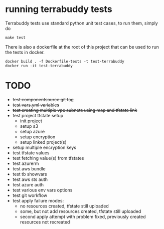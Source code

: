 # running terrabuddy tests

Terrabuddy tests use standard python unit test cases, to run them, simply do

```
make test
```

There is also a dockerfile at the root of this project that can be used to run the tests in docker.

```
docker build . -f Dockerfile-tests -t test-terrabuddy
docker run -it test-terrabuddy
```

# TODO
- ~~test componentsource git tag~~
- ~~test vars.yml variables~~
- ~~test creating multiple vpc subnets using map and tfstate link~~
- test project tfstate setup
   - init project
   - setup s3
   - setup azure
   - setup encryption
   - setup linked project(s)
- setup multiple encryption keys
- test tfstate values
- test fetching value(s) from tfstates
- test azurerm
- test aws bundle
- test tb showvars
- test aws sts auth
- test azure auth
- test various env vars options
- test git workflow
- test apply failure modes:
  - no resources created, tfstate still uploaded
  - some, but not add resources created, tfstate still uploaded
  - second apply attempt with problem fixed, previously created resources not recreated
